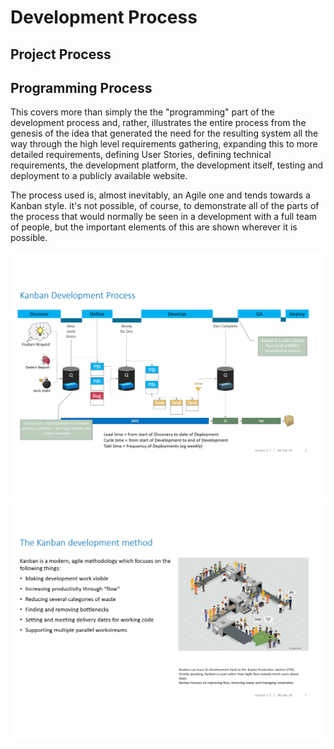 # Development Process
## Project Process


## Programming Process

This covers more than simply the the "programming" part of the development process and, rather, illustrates the entire process from the genesis of the idea that generated the need for the resulting system all the way through the high level requirements gathering, expanding this to more detailed requirements, defining User Stories, defining technical requirements, the development platform, the development itself, testing and deployment to a publicly available website. 

The process used is, almost inevitably, an Agile one and tends towards a Kanban style. it's not possible, of course, to demonstrate all of the parts of the process that would normally be seen in a development with a full team of people, but the important elements of this are shown wherever it is possible. 

![Kanban Process copy.png](/.attachments/Kanban%20Process%20copy-17defcc1-e43e-43c8-ad0b-cf93b718eb09.png)
![Kanban Process copy1.png](/.attachments/Kanban%20Process%20copy1-cbfcf75c-b4df-45ca-a739-27db81d9e5ea.png)

